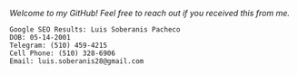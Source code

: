 _Welcome to my GitHub! Feel free to reach out if you received this from me._

    Google SEO Results: Luis Soberanis Pacheco
    DOB: 05-14-2001
    Telegram: (510) 459-4215
    Cell Phone: (510) 328-6906
    Email: luis.soberanis28@gmail.com
